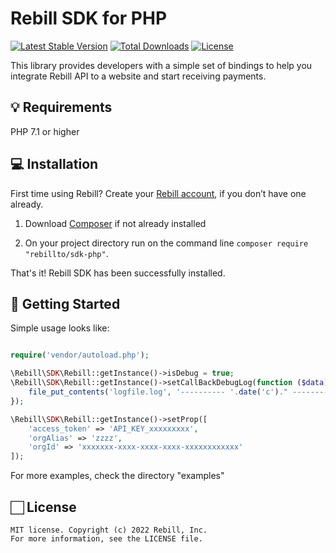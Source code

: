 # Rebill SDK for PHP

[![Latest Stable Version](https://poser.pugx.org/rebillto/sdk-php/v/stable)](https://packagist.org/packages/rebillto/sdk-php)
[![Total Downloads](https://poser.pugx.org/rebillto/sdk-php/downloads)](https://packagist.org/packages/rebillto/sdk-php)
[![License](https://poser.pugx.org/rebillto/sdk-php/license)](https://packagist.org/packages/rebillto/sdk-php)

This library provides developers with a simple set of bindings to help you integrate Rebill API to a website and start receiving payments.

## 💡 Requirements

PHP 7.1 or higher

## 💻 Installation 

First time using Rebill? Create your [Rebill account](https://www.rebill.to), if you don’t have one already.

1. Download [Composer](https://getcomposer.org/doc/00-intro.md) if not already installed

2. On your project directory run on the command line
`composer require "rebillto/sdk-php"`.

That's it! Rebill SDK has been successfully installed.

## 🌟 Getting Started
  
  Simple usage looks like:
  
```php

require('vendor/autoload.php');

\Rebill\SDK\Rebill::getInstance()->isDebug = true;
\Rebill\SDK\Rebill::getInstance()->setCallBackDebugLog(function ($data) {
    file_put_contents('logfile.log', '---------- '.date('c')." -------------- \n$data\n\n", FILE_APPEND | LOCK_EX);
});

\Rebill\SDK\Rebill::getInstance()->setProp([
    'access_token' => 'API_KEY_xxxxxxxxx',
    'orgAlias' => 'zzzz',
    'orgId' => 'xxxxxxx-xxxx-xxxx-xxxx-xxxxxxxxxxxx'
]);

```

For more examples, check the directory "examples"

## 🏻 License 

```
MIT license. Copyright (c) 2022 Rebill, Inc.
For more information, see the LICENSE file.
```
